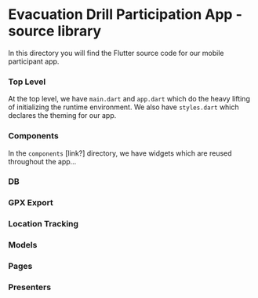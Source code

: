 # Evacuation Drill Participation App - source library

In this directory you will find the Flutter source code for our mobile participant app.

### Top Level

At the top level, we have `main.dart` and `app.dart` which do the heavy lifting of initializing the runtime environment. We also have `styles.dart` which declares the theming for our app.

### Components

In the `components` [link?] directory, we have widgets which are reused throughout the app…

### DB

### GPX Export

### Location Tracking

### Models

### Pages

### Presenters

